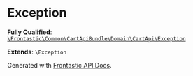#  Exception

**Fully Qualified**: [`\Frontastic\Common\CartApiBundle\Domain\CartApi\Exception`](../../../../../src/php/CartApiBundle/Domain/CartApi/Exception.php)

**Extends**: `\Exception`

Generated with [Frontastic API Docs](https://github.com/FrontasticGmbH/apidocs).
